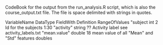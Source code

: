 CodeBook for the output from the run_analysis.R script, which is also the course_output.txt file.
The file is space delimited with strings in quotes.

VariableName    DataType      FieldWith   Definition                                    RangeOfValues
"subject        int           2           Id for the subjects                           1:30
"activity"      string        ??          Activity label                                see activity_labels.txt
"mean.value"    double        18          mean value of all "Mean" and "Std" features   doubles
